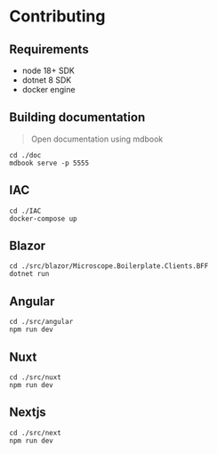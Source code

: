 # Contributing

## Requirements

* node 18+ SDK
* dotnet 8 SDK
* docker engine

## Building documentation

> Open documentation using mdbook

```console
cd ./doc
mdbook serve -p 5555
```

## IAC

```console
cd ./IAC
docker-compose up
```

## Blazor

```console
cd ./src/blazor/Microscope.Boilerplate.Clients.BFF
dotnet run
```

## Angular

```console
cd ./src/angular
npm run dev
```

## Nuxt

```console
cd ./src/nuxt
npm run dev
```

## Nextjs

```console
cd ./src/next
npm run dev
```